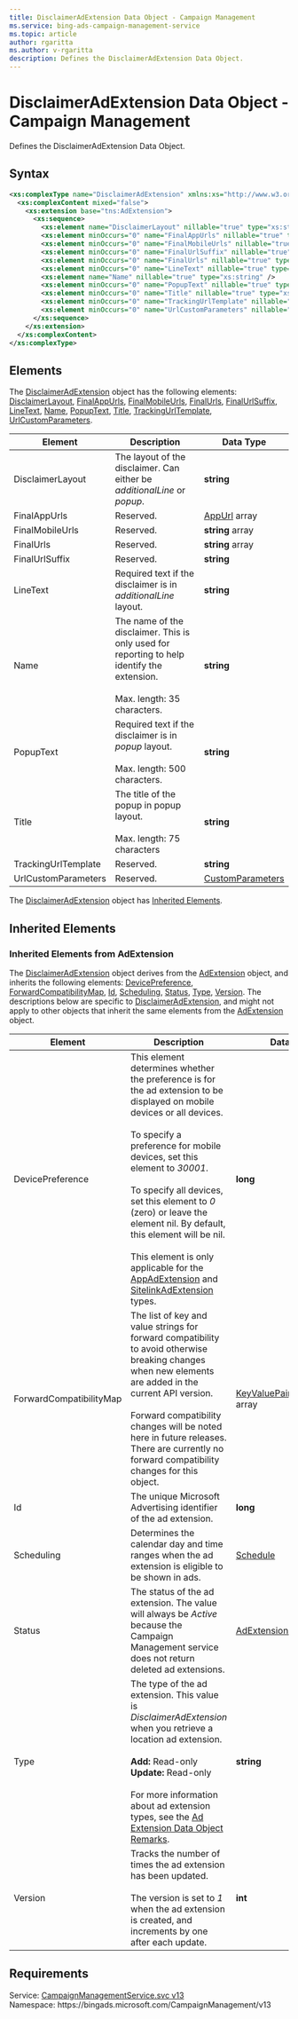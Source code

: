 ```yaml
---
title: DisclaimerAdExtension Data Object - Campaign Management
ms.service: bing-ads-campaign-management-service
ms.topic: article
author: rgaritta
ms.author: v-rgaritta
description: Defines the DisclaimerAdExtension Data Object.
---
```

# DisclaimerAdExtension Data Object - Campaign Management
Defines the DisclaimerAdExtension Data Object.

## Syntax
```xml
<xs:complexType name="DisclaimerAdExtension" xmlns:xs="http://www.w3.org/2001/XMLSchema">
  <xs:complexContent mixed="false">
    <xs:extension base="tns:AdExtension">
      <xs:sequence>
        <xs:element name="DisclaimerLayout" nillable="true" type="xs:string" />
        <xs:element minOccurs="0" name="FinalAppUrls" nillable="true" type="tns:ArrayOfAppUrl" />
        <xs:element minOccurs="0" name="FinalMobileUrls" nillable="true" type="q65:ArrayOfstring" xmlns:q65="http://schemas.microsoft.com/2003/10/Serialization/Arrays" />
        <xs:element minOccurs="0" name="FinalUrlSuffix" nillable="true" type="xs:string" />
        <xs:element minOccurs="0" name="FinalUrls" nillable="true" type="q66:ArrayOfstring" xmlns:q66="http://schemas.microsoft.com/2003/10/Serialization/Arrays" />
        <xs:element minOccurs="0" name="LineText" nillable="true" type="xs:string" />
        <xs:element name="Name" nillable="true" type="xs:string" />
        <xs:element minOccurs="0" name="PopupText" nillable="true" type="xs:string" />
        <xs:element minOccurs="0" name="Title" nillable="true" type="xs:string" />
        <xs:element minOccurs="0" name="TrackingUrlTemplate" nillable="true" type="xs:string" />
        <xs:element minOccurs="0" name="UrlCustomParameters" nillable="true" type="tns:CustomParameters" />
      </xs:sequence>
    </xs:extension>
  </xs:complexContent>
</xs:complexType>
```

## <a name="elements"></a>Elements

The [DisclaimerAdExtension](disclaimeradextension.md) object has the following elements: [DisclaimerLayout](#disclaimerlayout), [FinalAppUrls](#finalappurls), [FinalMobileUrls](#finalmobileurls), [FinalUrls](#finalurls), [FinalUrlSuffix](#finalurlsuffix), [LineText](#linetext), [Name](#name), [PopupText](#popuptext), [Title](#title), [TrackingUrlTemplate](#trackingurltemplate), [UrlCustomParameters](#urlcustomparameters).

|Element|Description|Data Type|
|-----------|---------------|-------------|
|<a name="disclaimerlayout"></a>DisclaimerLayout|The layout of the disclaimer. Can either be *additionalLine* or *popup*.|**string**|
|<a name="finalappurls"></a>FinalAppUrls|Reserved.|[AppUrl](appurl.md) array|
|<a name="finalmobileurls"></a>FinalMobileUrls|Reserved.|**string** array|
|<a name="finalurls"></a>FinalUrls|Reserved.|**string** array|
|<a name="finalurlsuffix"></a>FinalUrlSuffix|Reserved.|**string**|
|<a name="linetext"></a>LineText|Required text if the disclaimer is in *additionalLine* layout.|**string**|
|<a name="name"></a>Name|The name of the disclaimer. This is only used for reporting to help identify the extension. <br/><br/>Max. length: 35 characters.|**string**|
|<a name="popuptext"></a>PopupText|Required text if the disclaimer is in *popup* layout. <br/><br/>Max. length: 500 characters.|**string**|
|<a name="title"></a>Title|The title of the popup in popup layout.<br/><br/>Max. length: 75 characters|**string**|
|<a name="trackingurltemplate"></a>TrackingUrlTemplate|Reserved.|**string**|
|<a name="urlcustomparameters"></a>UrlCustomParameters|Reserved.|[CustomParameters](customparameters.md)|

The [DisclaimerAdExtension](disclaimeradextension.md) object has [Inherited Elements](#inheritedelements).

## <a name="inheritedelements"></a>Inherited Elements

### <a name="inheritedelementsadextension"></a>Inherited Elements from AdExtension
The [DisclaimerAdExtension](disclaimeradextension.md) object derives from the [AdExtension](adextension.md) object, and inherits the following elements: [DevicePreference](#devicepreference), [ForwardCompatibilityMap](#forwardcompatibilitymap), [Id](#id), [Scheduling](#scheduling), [Status](#status), [Type](#type), [Version](#version). The descriptions below are specific to [DisclaimerAdExtension](disclaimeradextension.md), and might not apply to other objects that inherit the same elements from the [AdExtension](adextension.md) object.  

|Element|Description|Data Type|
|-----------|---------------|-------------|
|<a name="devicepreference"></a>DevicePreference|This element determines whether the preference is for the ad extension to be displayed on mobile devices or all devices.<br/><br/>To specify a preference for mobile devices, set this element to *30001*.<br/><br/>To specify all devices, set this element to *0* (zero) or leave the element nil. By default, this element will be nil.<br/><br/>This element is only applicable for the [AppAdExtension](appadextension.md) and [SitelinkAdExtension](sitelinkadextension.md) types.|**long**|
|<a name="forwardcompatibilitymap"></a>ForwardCompatibilityMap|The list of key and value strings for forward compatibility to avoid otherwise breaking changes when new elements are added in the current API version.<br/><br/>Forward compatibility changes will be noted here in future releases. There are currently no forward compatibility changes for this object.|[KeyValuePairOfstringstring](keyvaluepairofstringstring.md) array|
|<a name="id"></a>Id|The unique Microsoft Advertising identifier of the ad extension.|**long**|
|<a name="scheduling"></a>Scheduling|Determines the calendar day and time ranges when the ad extension is eligible to be shown in ads.|[Schedule](schedule.md)|
|<a name="status"></a>Status|The status of the ad extension. The value will always be *Active* because the Campaign Management service does not return deleted ad extensions.|[AdExtensionStatus](adextensionstatus.md)|
|<a name="type"></a>Type|The type of the ad extension. This value is *DisclaimerAdExtension* when you retrieve a location ad extension.<br/><br/>**Add:** Read-only<br/>**Update:** Read-only<br/><br/>For more information about ad extension types, see the [Ad Extension Data Object Remarks](adextension.md#remarks).|**string**|
|<a name="version"></a>Version|Tracks the number of times the ad extension has been updated.<br/><br/>The version is set to *1* when the ad extension is created, and increments by one after each update.|**int**|

## Requirements
Service: [CampaignManagementService.svc v13](https://campaign.api.bingads.microsoft.com/Api/Advertiser/CampaignManagement/v13/CampaignManagementService.svc)  
Namespace: https\://bingads.microsoft.com/CampaignManagement/v13  

